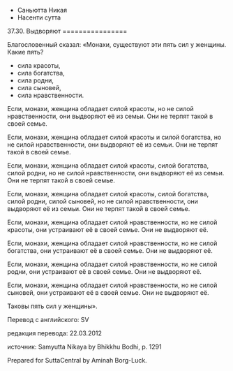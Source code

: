









* Саньютта Никая
* Насенти сутта


37\.30\. Выдворяют
\=\=\=\=\=\=\=\=\=\=\=\=\=\=\=\=



Благословенный сказал: «Монахи, существуют эти пять сил у женщины\. Какие пять?


* сила красоты,
* сила богатства,
* сила родни,
* сила сыновей,
* сила нравственности\.


Если, монахи, женщина обладает силой красоты, но не силой нравственности, они выдворяют её из семьи\. Они не терпят такой в своей семье\.


Если, монахи, женщина обладает силой красоты и силой богатства, но не силой нравственности, они выдворяют её из семьи\. Они не терпят такой в своей семье\.


Если, монахи, женщина обладает силой красоты, силой богатства, силой родни, но не силой нравственности, они выдворяют её из семьи\. Они не терпят такой в своей семье\.


Если, монахи, женщина обладает силой красоты, силой богатства, силой родни, силой сыновей, но не силой нравственности, они выдворяют её из семьи\. Они не терпят такой в своей семье\.


Если, монахи, женщина обладает силой нравственности, но не силой красоты, они устраивают её в своей семье\. Они не выдворяют её\.


Если, монахи, женщина обладает силой нравственности, но не силой богатства, они устраивают её в своей семье\. Они не выдворяют её\.


Если, монахи, женщина обладает силой нравственности, но не силой родни, они устраивают её в своей семье\. Они не выдворяют её\.


Если, монахи, женщина обладает силой нравственности, но не силой сыновей, они устраивают её в своей семье\. Они не выдворяют её\.


Таковы пять сил у женщины»\.



Перевод с английского: SV


редакция перевода: 22\.03\.2012


источник: Samyutta Nikaya by Bhikkhu Bodhi, p\. 1291


Prepared for SuttaCentral by Aminah Borg\-Luck\.






